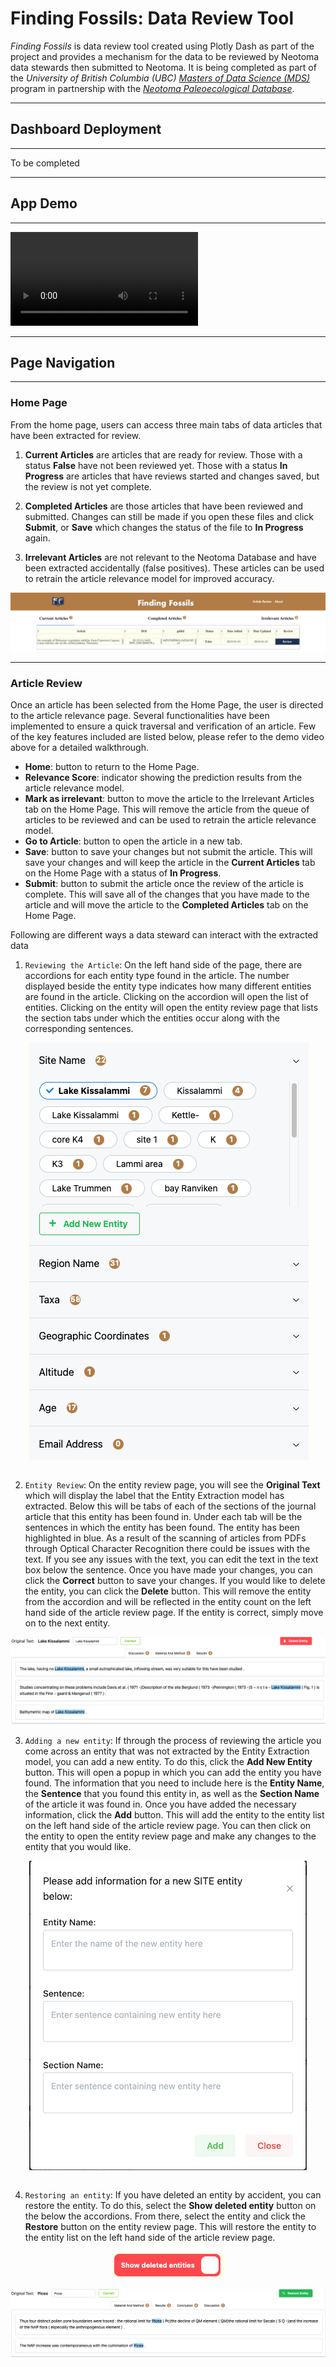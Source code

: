 # **Finding Fossils: Data Review Tool**

*Finding Fossils* is data review tool created using Plotly Dash as part of the project and provides a mechanism for the data to be reviewed by Neotoma data stewards then submitted to Neotoma. It is being completed as part of the *University of British Columbia (UBC)* [*Masters of Data Science (MDS)*](https://masterdatascience.ubc.ca/) program in partnership with the [*Neotoma Paleoecological Database*](http://neotomadb.org).

---
## **Dashboard Deployment**
---
To be completed

---
## **App Demo**
---
<video src="../../assets/data-review-tool-walkthrough.mp4" controls title="Title"></video>

---

## **Page Navigation**
---
### **Home Page**

From the home page, users can access three main tabs of data articles that have been extracted for review. 
1. **Current Articles** are articles that are ready for review. Those with a status **False** have not been reviewed yet. Those with a status **In Progress** are articles that have reviews started and changes saved, but the review is not yet complete.

2. **Completed Articles** are those articles that have been reviewed and submitted. Changes can still be made if you open these files and click **Submit**, or **Save** which changes the status of the file to **In Progress** again.

3. **Irrelevant Articles** are not relevant to the Neotoma Database and have been extracted accidentally (false positives). These articles can be used to retrain the article relevance model for improved accuracy.

![Home Page](assets/about_assets/home.png)

---

### **Article Review**

Once an article has been selected from the Home Page, the user is directed to the article relevance page. Several functionalities have been implemented to ensure a quick traversal and verification of an article. Few of the key features included are listed below, please refer to the demo video above for a detailed walkthrough.
- **Home**: button to return to the Home Page.
- **Relevance Score**: indicator showing the prediction results from the article relevance model.
- **Mark as irrelevant**: button to move the article to the Irrelevant Articles tab on the Home Page. This will remove the article from the queue of articles to be reviewed and can be used to retrain the article relevance model.
- **Go to Article**: button to open the article in a new tab.
- **Save**: button to save your changes but not submit the article. This will save your changes and will keep the article in the **Current Articles** tab on the Home Page with a status of **In Progress**.
- **Submit**: button to submit the article once the review of the article is complete. This will save all of the changes that you have made to the article and will move the article to the **Completed Articles** tab on the Home Page.

Following are different ways a data steward can interact with the extracted data

1. `Reviewing the Article`:
On the left hand side of the page, there are accordions for each entity type found in the article. The number displayed beside the entity type indicates how many different entities are found in the article. Clicking on the accordion will open the list of entities. Clicking on the entity will open the entity review page that lists the section tabs under which the entities occur along with the corresponding sentences.

<div style="display: flex; justify-content: center;">
  <img src="assets/about_assets/accordions.png" alt="Accordions">
</div>
<br/>

2. `Entity Review`:
On the entity review page, you will see the **Original Text** which will display the label that the Entity Extraction model has extracted. Below this will be tabs of each of the sections of the journal article that this entity has been found in. Under each tab will be the sentences in which the entity has been found. The entity has been highlighted in blue. As a result of the scanning of articles from PDFs through Optical Character Recognition there could be issues with the text. If you see any issues with the text, you can edit the text in the text box below the sentence. Once you have made your changes, you can click the **Correct** button to save your changes. If you would like to delete the entity, you can click the **Delete** button. This will remove the entity from the accordion and will be reflected in the entity count on the left hand side of the article review page. If the entity is correct, simply move on to the next entity.

![Entity Review](assets/about_assets/entity_review.png)
<br/>

3. `Adding a new entity`: 
If through the process of reviewing the article you come across an entity that was not extracted by the Entity Extraction model, you can add a new entity. To do this, click the **Add New Entity** button. This will open a popup in which you can add the entity you have found. The information that you need to include here is the **Entity Name**, the **Sentence** that you found this entity in, as well as the **Section Name** of the article it was found in. Once you have added the necessary information, click the **Add** button. This will add the entity to the entity list on the left hand side of the article review page. You can then click on the entity to open the entity review page and make any changes to the entity that you would like.

<div style="display: flex; justify-content: center;">
  <img src="assets/about_assets/new_entity.png" alt="Add New Entity">
</div>
<br/>

4. `Restoring an entity`:
If you have deleted an entity by accident, you can restore the entity. To do this, select the **Show deleted entity** button on the below the accordions. From there, select the entity and click the **Restore** button on the entity review page. This will restore the entity to the entity list on the left hand side of the article review page.

<div style="display: flex; justify-content: center;">
  <img src="assets/about_assets/deleted_toggle.png" alt="Show Deleted Entity">
</div>
<br/>

<div style="display: flex; justify-content: center;">
  <img src="assets/about_assets/restore.png" alt="Restore Entity">
</div>
<br/>
